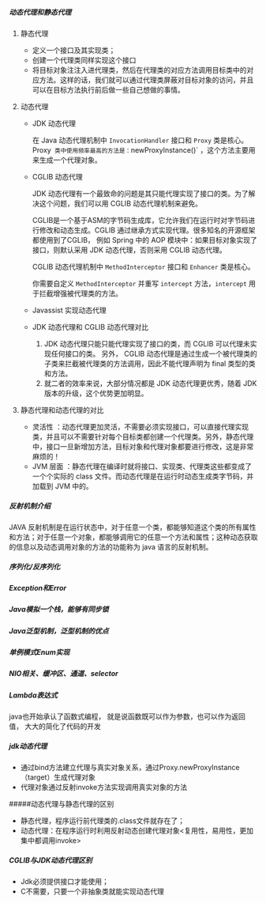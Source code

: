 ##### 动态代理和静态代理

1. 静态代理

   - 定义一个接口及其实现类；
   - 创建一个代理类同样实现这个接口
   - 将目标对象注注入进代理类，然后在代理类的对应方法调用目标类中的对应方法。这样的话，我们就可以通过代理类屏蔽对目标对象的访问，并且可以在目标方法执行前后做一些自己想做的事情。

2. 动态代理

   - JDK 动态代理

     在 Java 动态代理机制中 `InvocationHandler` 接口和 `Proxy` 类是核心。Proxy` 类中使用频率最高的方法是：`newProxyInstance()` ，这个方法主要用来生成一个代理对象。

   - CGLIB 动态代理

     JDK 动态代理有一个最致命的问题是其只能代理实现了接口的类。为了解决这个问题，我们可以用 CGLIB 动态代理机制来避免。

     CGLIB是一个基于ASM的字节码生成库，它允许我们在运行时对字节码进行修改和动态生成。CGLIB 通过继承方式实现代理。很多知名的开源框架都使用到了CGLIB， 例如 Spring 中的 AOP 模块中：如果目标对象实现了接口，则默认采用 JDK 动态代理，否则采用 CGLIB 动态代理。

     CGLIB 动态代理机制中 `MethodInterceptor` 接口和 `Enhancer` 类是核心。

     你需要自定义 `MethodInterceptor` 并重写 `intercept` 方法，`intercept` 用于拦截增强被代理类的方法。

   - Javassist 实现动态代理

   - JDK 动态代理和 CGLIB 动态代理对比

     1. JDK 动态代理只能只能代理实现了接口的类，而 CGLIB 可以代理未实现任何接口的类。 另外， CGLIB 动态代理是通过生成一个被代理类的子类来拦截被代理类的方法调用，因此不能代理声明为 final 类型的类和方法。
     2. 就二者的效率来说，大部分情况都是 JDK 动态代理更优秀，随着 JDK 版本的升级，这个优势更加明显。

3. 静态代理和动态代理的对比

   - 灵活性 ：动态代理更加灵活，不需要必须实现接口，可以直接代理实现类，并且可以不需要针对每个目标类都创建一个代理类。另外，静态代理中，接口一旦新增加方法，目标对象和代理对象都要进行修改，这是非常麻烦的！
   - JVM 层面 ：静态代理在编译时就将接口、实现类、代理类这些都变成了一个个实际的 class 文件。而动态代理是在运行时动态生成类字节码，并加载到 JVM 中的。

##### 反射机制介绍

JAVA 反射机制是在运行状态中，对于任意一个类，都能够知道这个类的所有属性和方法；对于任意一个对象，都能够调用它的任意一个方法和属性；这种动态获取的信息以及动态调用对象的方法的功能称为 java 语言的反射机制。

##### 序列化/反序列化

##### Exception和Error

##### Java模拟一个栈，能够有同步锁



##### Java泛型机制，泛型机制的优点

##### 单例模式Enum实现

##### NIO相关、缓冲区、通道、selector

##### Lambda表达式

java也开始承认了函数式编程， 就是说函数既可以作为参数，也可以作为返回值， 大大的简化了代码的开发

##### jdk动态代理

- 通过bind方法建立代理与真实对象关系，通过Proxy.newProxyInstance（target）生成代理对象
- 代理对象通过反射invoke方法实现调用真实对象的方法

#####动态代理与静态代理的区别

- 静态代理，程序运行前代理类的.class文件就存在了；
- 动态代理：在程序运行时利用反射动态创建代理对象<复用性，易用性，更加集中都调用invoke>

##### CGLIB与JDK动态代理区别

- Jdk必须提供接口才能使用；
- C不需要，只要一个非抽象类就能实现动态代理